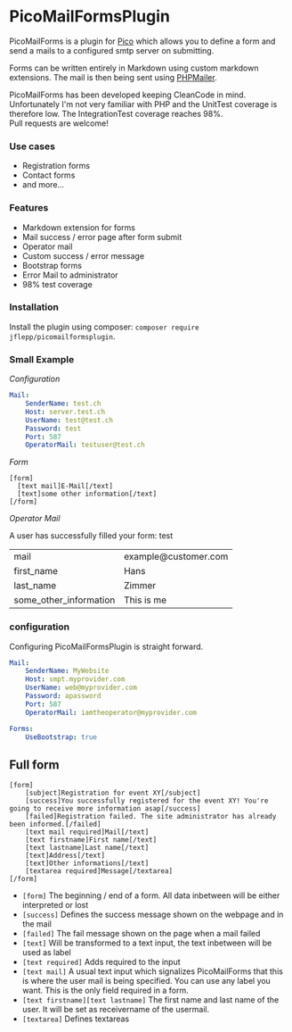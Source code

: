 # PicoMailFormsPlugin
PicoMailForms is a plugin for [Pico](http://picocms.org/) which allows you to define a form and send a mails
to a configured smtp server on submitting.

Forms can be written entirely in Markdown using custom markdown extensions. The mail is then being sent using [PHPMailer](https://github.com/PHPMailer/PHPMailer).

PicoMailForms has been developed keeping CleanCode in mind. Unfortunately I'm not very familiar with PHP and the UnitTest coverage is therefore low. The IntegrationTest coverage reaches 98%.  
Pull requests are welcome!

### Use cases
- Registration forms
- Contact forms
- and more...

### Features
- Markdown extension for forms
- Mail success / error page after form submit
- Operator mail
- Custom success / error message
- Bootstrap forms
- Error Mail to administrator
- 98% test coverage

### Installation
Install the plugin using composer: `composer require jflepp/picomailformsplugin`.

### Small Example
_Configuration_
~~~ yaml
Mail:
    SenderName: test.ch
    Host: server.test.ch
    UserName: test@test.ch
    Password: test
    Port: 587
    OperatorMail: testuser@test.ch
~~~

_Form_ 
~~~~ 
[form]
  [text mail]E-Mail[/text]
  [text]some other information[/text]
[/form]
~~~~

_Operator Mail_

A user has successfully filled your form: test

<table>
  <tr><td>mail</td><td>example@customer.com</td></tr>
  <tr><td>first_name</td><td>Hans</td></tr>
  <tr><td>last_name</td><td>Zimmer</td></tr>
  <tr><td>some_other_information</td><td>This is me</td></tr>
</table>

### configuration
Configuring PicoMailFormsPlugin is straight forward.
~~~~ yaml
Mail:
    SenderName: MyWebsite
    Host: smpt.myprovider.com
    UserName: web@myprovider.com
    Password: apassword
    Port: 587
    OperatorMail: iamtheoperator@myprovider.com

Forms:
    UseBootstrap: true
~~~~

## Full form
~~~~
[form]
    [subject]Registration for event XY[/subject]
    [success]You successfully registered for the event XY! You're going to receive more information asap[/success]
    [failed]Registration failed. The site administrator has already been informed.[/failed]
    [text mail required]Mail[/text]
    [text firstname]First name[/text]
    [text lastname]Last name[/text]
    [text]Address[/text]
    [text]Other informations[/text]
    [textarea required]Message[/textarea]
[/form]
~~~~

- `[form]` The beginning / end of a form. All data inbetween will be either interpreted or lost
- `[success]` Defines the success message shown on the webpage and in the mail
- `[failed]` The fail message shown on the page when a mail failed
- `[text]` Will be transformed to a text input, the text inbetween will be used as label
- `[text required]` Adds required to the input
- `[text mail]` A usual text input which signalizes PicoMailForms that this is where the user mail is being specified. You can use any label you want. This is the only field required in a form.
- `[text firstname][text lastname]` The first name and last name of the user. It will be set as receivername of the usermail.
- `[textarea]` Defines textareas
